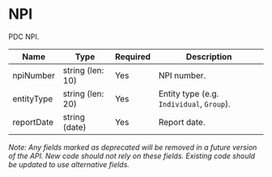 # NPI

PDC NPI.

| Name | Type | Required | Description |
| - | - | - | - |
| npiNumber | string (len: 10) | Yes | NPI number. |
| entityType | string (len: 20) | Yes | Entity type (e.g. `Individual`, `Group`). |
| reportDate | string (date) | Yes | Report date. |

*Note: Any fields marked as deprecated will be removed in a future version of the API. New code should not rely on these fields. Existing code should be updated to use alternative fields.*

